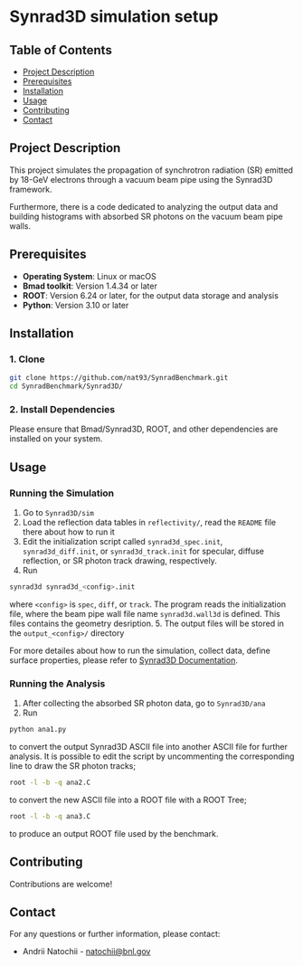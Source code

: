 # Synrad3D simulation setup

## Table of Contents
- [Project Description](#project-description)
- [Prerequisites](#prerequisites)
- [Installation](#installation)
- [Usage](#usage)
- [Contributing](#contributing)
- [Contact](#contact)

## Project Description
This project simulates the propagation of synchrotron radiation (SR) emitted by 18-GeV electrons through a vacuum beam pipe using the Synrad3D framework.

Furthermore, there is a code dedicated to analyzing the output data and building histograms with absorbed SR photons on the vacuum beam pipe walls.

## Prerequisites
- **Operating System**: Linux or macOS
- **Bmad toolkit**: Version 1.4.34 or later
- **ROOT**: Version 6.24 or later, for the output data storage and analysis
- **Python**: Version 3.10 or later 

## Installation

### 1. Clone 
```bash
git clone https://github.com/nat93/SynradBenchmark.git
cd SynradBenchmark/Synrad3D/
```

### 2. Install Dependencies
Please ensure that Bmad/Synrad3D, ROOT, and other dependencies are installed on your system.

## Usage

### Running the Simulation
1. Go to `Synrad3D/sim`
2. Load the reflection data tables in `reflectivity/`, read the `README` file there about how to run it
3. Edit the initialization script called `synrad3d_spec.init`, `synrad3d_diff.init`, or `synrad3d_track.init` for specular, diffuse reflection, or SR photon track drawing, respectively.
4. Run
```bash
synrad3d synrad3d_<config>.init
```
where `<config>` is `spec`, `diff`, or `track`. The program reads the initialization file, where the beam pipe wall file name `synrad3d.wall3d` is defined. This files contains the geometry desription.
5. The output files will be stored in the `output_<config>/` directory

For more detailes about how to run the simulation, collect data, define surface properties, please refer to [Synrad3D Documentation](https://www.classe.cornell.edu/bmad/manuals/synrad3d.pdf).

### Running the Analysis
1. After collecting the absorbed SR photon data, go to `Synrad3D/ana`
2. Run
```bash
python ana1.py   
```
to convert the output Synrad3D ASCII file into another ASCII file for further analysis. It is possible to edit the script by uncommenting the corresponding line to draw the SR photon tracks;
```bash
root -l -b -q ana2.C 
```
to convert the new ASCII file into a ROOT file with a ROOT Tree;
```bash
root -l -b -q ana3.C   
```
to produce an output ROOT file used by the benchmark.

## Contributing

Contributions are welcome!

## Contact

For any questions or further information, please contact:

- Andrii Natochii - <natochii@bnl.gov>
